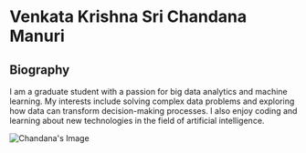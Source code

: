 # Venkata Krishna Sri Chandana Manuri

## Biography
I am a graduate student with a passion for big data analytics and machine learning. My interests include solving complex data problems and exploring how data can transform decision-making processes. I also enjoy coding and learning about new technologies in the field of artificial intelligence.

![Chandana's Image](headshot.jpeg)
